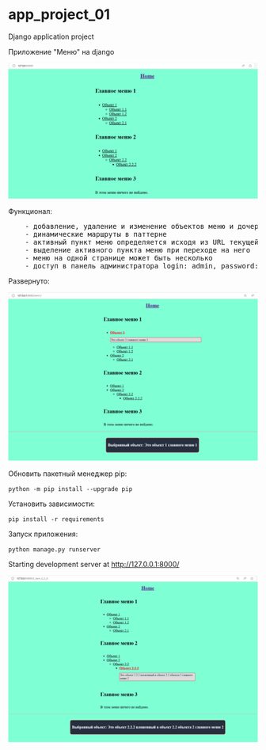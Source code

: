 # app_project_01

Django application project

Приложение "Меню" на django

![weather](/image/menu.png)
<br>

Функционал:
<pre>
    - добавление, удаление и изменение объектов меню и дочерних элементов можно делать через панель администратора
    - динамические маршруты в паттерне
    - активный пункт меню определяется исходя из URL текущей страницы
    - выделение активного пункта меню при переходе на него
    - меню на одной странице может быть несколько
    - доступ в панель администратора login: admin, password: admin
</pre>

Развернуто:

![weather](/image/menu_up.png)
<br>

Обновить пакетный менеджер pip:
    
    python -m pip install --upgrade pip

Установить зависимости: 
    
    pip install -r requirements

Запуск приложения:
    
    python manage.py runserver
    
Starting development server at http://127.0.0.1:8000/

![weather](/image/menu_up2.png)
<br>